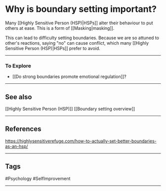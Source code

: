 # Why is boundary setting important?

Many [[Highly Sensitive Person (HSP)|HSPs]] alter their behaviour to put others at ease. This is a form of [[Masking|masking]].

This can lead to difficulty setting boundaries. Because we are so attuned to other's reactions, saying "no" can cause conflict, which many [[Highly Sensitive Person (HSP)|HSPs]] prefer to avoid.

---
### To Explore
- [[Do strong boundaries promote emotional regulation]]?

---
## See also

[[Highly Sensitive Person (HSP)]]
[[Boundary setting overview]]

---
## References

https://highlysensitiverefuge.com/how-to-actually-set-better-boundaries-as-an-hsp/

---
## Tags

#Psychology #SelfImprovement 

---

